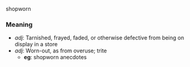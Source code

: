 shopworn
### Meaning
+ _adj_: Tarnished, frayed, faded, or otherwise defective from being on display in a store
+ _adj_: Worn-out, as from overuse; trite
    + __eg__: shopworn anecdotes
